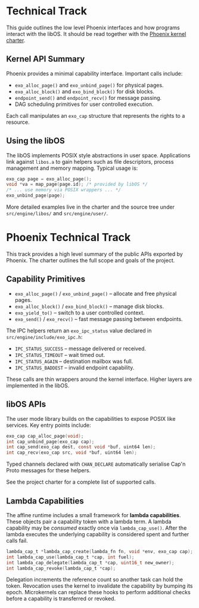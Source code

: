 # Technical Track

This guide outlines the low level Phoenix interfaces and how programs interact with the libOS. It should be read together with the [Phoenix kernel charter](phoenixkernel.md).

## Kernel API Summary

Phoenix provides a minimal capability interface. Important calls include:

- `exo_alloc_page()` and `exo_unbind_page()` for physical pages.
- `exo_alloc_block()` and `exo_bind_block()` for disk blocks.
- `endpoint_send()` and `endpoint_recv()` for message passing.
- DAG scheduling primitives for user controlled execution.

Each call manipulates an `exo_cap` structure that represents the rights to a resource.

## Using the libOS

The libOS implements POSIX style abstractions in user space. Applications link against `libos.a` to gain helpers such as file descriptors, process management and memory mapping. Typical usage is:

```c
exo_cap page = exo_alloc_page();
void *va = map_page(page.id); /* provided by libOS */
/* ... use memory via POSIX wrappers ... */
exo_unbind_page(page);
```

More detailed examples live in the charter and the source tree under `src/engine/libos/` and `src/engine/user/`.
# Phoenix Technical Track

This track provides a high level summary of the public APIs exported by Phoenix.
The charter outlines the full scope and goals of the project.

## Capability Primitives

- `exo_alloc_page()` / `exo_unbind_page()` – allocate and free physical pages.
- `exo_alloc_block()` / `exo_bind_block()` – manage disk blocks.
- `exo_yield_to()` – switch to a user controlled context.
- `exo_send()` / `exo_recv()` – fast message passing between endpoints.

The IPC helpers return an `exo_ipc_status` value declared in
`src/engine/include/exo_ipc.h`:

- `IPC_STATUS_SUCCESS` – message delivered or received.
- `IPC_STATUS_TIMEOUT` – wait timed out.
- `IPC_STATUS_AGAIN`   – destination mailbox was full.
- `IPC_STATUS_BADDEST` – invalid endpoint capability.

These calls are thin wrappers around the kernel interface.  Higher layers
are implemented in the libOS.

## libOS APIs

The user mode library builds on the capabilities to expose POSIX like
services. Key entry points include:

```c
exo_cap cap_alloc_page(void);
int cap_unbind_page(exo_cap cap);
int cap_send(exo_cap dest, const void *buf, uint64 len);
int cap_recv(exo_cap src, void *buf, uint64 len);
```

Typed channels declared with `CHAN_DECLARE` automatically serialise Cap'n
Proto messages for these helpers.

See the project charter for a complete list of supported calls.

## Lambda Capabilities

The affine runtime includes a small framework for **lambda capabilities**.
These objects pair a capability token with a lambda term.  A lambda
capability may be *consumed* exactly once via `lambda_cap_use()`.  After the
lambda executes the underlying capability is considered spent and further
calls fail.

```c
lambda_cap_t *lambda_cap_create(lambda_fn fn, void *env, exo_cap cap);
int lambda_cap_use(lambda_cap_t *cap, int fuel);
int lambda_cap_delegate(lambda_cap_t *cap, uint16_t new_owner);
int lambda_cap_revoke(lambda_cap_t *cap);
```

Delegation increments the reference count so another task can hold the token.
Revocation uses the kernel to invalidate the capability by bumping its epoch.
Microkernels can replace these hooks to perform additional checks before a
capability is transferred or revoked.
